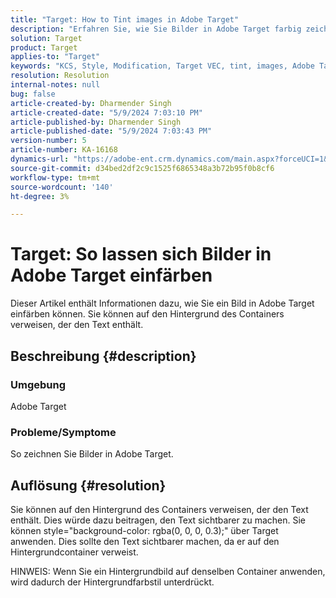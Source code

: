 ```yaml
---
title: "Target: How to Tint images in Adobe Target"
description: "Erfahren Sie, wie Sie Bilder in Adobe Target farbig zeichnen."
solution: Target
product: Target
applies-to: "Target"
keywords: "KCS, Style, Modification, Target VEC, tint, images, Adobe Target"
resolution: Resolution
internal-notes: null
bug: false
article-created-by: Dharmender Singh
article-created-date: "5/9/2024 7:03:10 PM"
article-published-by: Dharmender Singh
article-published-date: "5/9/2024 7:03:43 PM"
version-number: 5
article-number: KA-16168
dynamics-url: "https://adobe-ent.crm.dynamics.com/main.aspx?forceUCI=1&pagetype=entityrecord&etn=knowledgearticle&id=c0b589c3-360e-ef11-9f8a-6045bd006b25"
source-git-commit: d34bed2df2c9c1525f6865348a3b72b95f0b8cf6
workflow-type: tm+mt
source-wordcount: '140'
ht-degree: 3%

---
```


# Target: So lassen sich Bilder in Adobe Target einfärben


Dieser Artikel enthält Informationen dazu, wie Sie ein Bild in Adobe Target einfärben können. Sie können auf den Hintergrund des Containers verweisen, der den Text enthält.

## Beschreibung {#description}


### <b>Umgebung</b>

Adobe Target

### <b>Probleme/Symptome</b>

So zeichnen Sie Bilder in Adobe Target.


## Auflösung {#resolution}


Sie können auf den Hintergrund des Containers verweisen, der den Text enthält. Dies würde dazu beitragen, den Text sichtbarer zu machen.
Sie können style=&quot;background-color: rgba(0, 0, 0, 0.3);&quot; über Target anwenden. Dies sollte den Text sichtbarer machen, da er auf den Hintergrundcontainer verweist.

HINWEIS: Wenn Sie ein Hintergrundbild auf denselben Container anwenden, wird dadurch der Hintergrundfarbstil unterdrückt.
